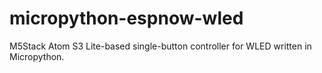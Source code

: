 # micropython-espnow-wled
M5Stack Atom S3 Lite-based single-button controller for WLED written in Micropython.
